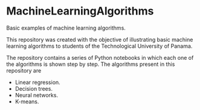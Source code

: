# MachineLearningAlgorithms
Basic examples of machine learning algorithms.

This repository was created with the objective of illustrating basic machine learning algorithms to students of the Technological University of Panama.

The repository contains a series of Python notebooks in which each one of the algorithms is shown step by step. The algorithms present in this repository are

- Linear regression.
- Decision trees.
- Neural networks.
- K-means.
